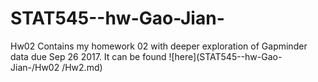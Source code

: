 # STAT545--hw-Gao-Jian-
Hw02 Contains my homework 02 with deeper exploration of Gapminder data due Sep 26 2017. It can be found ![here](STAT545--hw-Gao-Jian-/Hw02 /Hw2.md)

